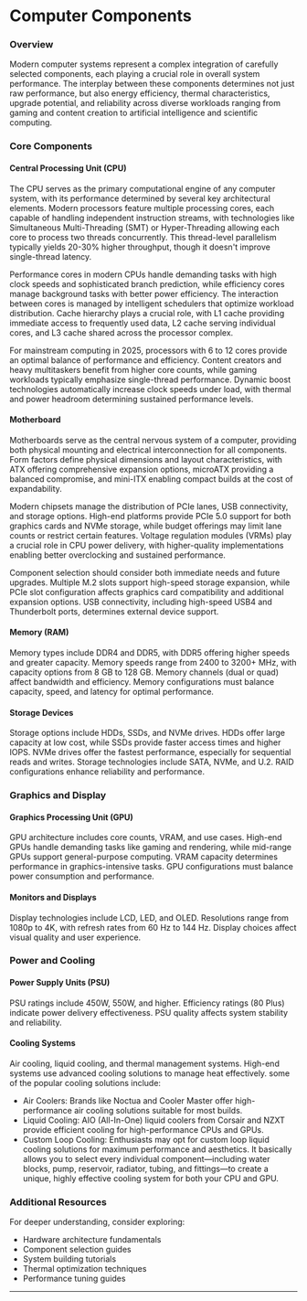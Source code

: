 # Computer Components

### Overview

Modern computer systems represent a complex integration of carefully selected components, each playing a crucial role in overall system performance. The interplay between these components determines not just raw performance, but also energy efficiency, thermal characteristics, upgrade potential, and reliability across diverse workloads ranging from gaming and content creation to artificial intelligence and scientific computing.

### Core Components

#### Central Processing Unit (CPU)

The CPU serves as the primary computational engine of any computer system, with its performance determined by several key architectural elements. Modern processors feature multiple processing cores, each capable of handling independent instruction streams, with technologies like Simultaneous Multi-Threading (SMT) or Hyper-Threading allowing each core to process two threads concurrently. This thread-level parallelism typically yields 20-30% higher throughput, though it doesn't improve single-thread latency.

Performance cores in modern CPUs handle demanding tasks with high clock speeds and sophisticated branch prediction, while efficiency cores manage background tasks with better power efficiency. The interaction between cores is managed by intelligent schedulers that optimize workload distribution. Cache hierarchy plays a crucial role, with L1 cache providing immediate access to frequently used data, L2 cache serving individual cores, and L3 cache shared across the processor complex.

For mainstream computing in 2025, processors with 6 to 12 cores provide an optimal balance of performance and efficiency. Content creators and heavy multitaskers benefit from higher core counts, while gaming workloads typically emphasize single-thread performance. Dynamic boost technologies automatically increase clock speeds under load, with thermal and power headroom determining sustained performance levels.

#### Motherboard

Motherboards serve as the central nervous system of a computer, providing both physical mounting and electrical interconnection for all components. Form factors define physical dimensions and layout characteristics, with ATX offering comprehensive expansion options, microATX providing a balanced compromise, and mini-ITX enabling compact builds at the cost of expandability.

Modern chipsets manage the distribution of PCIe lanes, USB connectivity, and storage options. High-end platforms provide PCIe 5.0 support for both graphics cards and NVMe storage, while budget offerings may limit lane counts or restrict certain features. Voltage regulation modules (VRMs) play a crucial role in CPU power delivery, with higher-quality implementations enabling better overclocking and sustained performance.

Component selection should consider both immediate needs and future upgrades. Multiple M.2 slots support high-speed storage expansion, while PCIe slot configuration affects graphics card compatibility and additional expansion options. USB connectivity, including high-speed USB4 and Thunderbolt ports, determines external device support.

#### Memory (RAM)

Memory types include DDR4 and DDR5, with DDR5 offering higher speeds and greater capacity. Memory speeds range from 2400 to 3200+ MHz, with capacity options from 8 GB to 128 GB. Memory channels (dual or quad) affect bandwidth and efficiency. Memory configurations must balance capacity, speed, and latency for optimal performance.

#### Storage Devices

Storage options include HDDs, SSDs, and NVMe drives. HDDs offer large capacity at low cost, while SSDs provide faster access times and higher IOPS. NVMe drives offer the fastest performance, especially for sequential reads and writes. Storage technologies include SATA, NVMe, and U.2. RAID configurations enhance reliability and performance.

### Graphics and Display

#### Graphics Processing Unit (GPU)

GPU architecture includes core counts, VRAM, and use cases. High-end GPUs handle demanding tasks like gaming and rendering, while mid-range GPUs support general-purpose computing. VRAM capacity determines performance in graphics-intensive tasks. GPU configurations must balance power consumption and performance.

#### Monitors and Displays

Display technologies include LCD, LED, and OLED. Resolutions range from 1080p to 4K, with refresh rates from 60 Hz to 144 Hz. Display choices affect visual quality and user experience.

### Power and Cooling

#### Power Supply Units (PSU)

PSU ratings include 450W, 550W, and higher. Efficiency ratings (80 Plus) indicate power delivery effectiveness. PSU quality affects system stability and reliability.

#### Cooling Systems

Air cooling, liquid cooling, and thermal management systems. High-end systems use advanced cooling solutions to manage heat effectively.
some of the popular cooling solutions include:
- Air Coolers: Brands like Noctua and Cooler Master offer high-performance air cooling solutions suitable for most builds.
- Liquid Cooling: AIO (All-In-One) liquid coolers from Corsair and NZXT provide efficient cooling for high-performance CPUs and GPUs.
- Custom Loop Cooling: Enthusiasts may opt for custom loop liquid cooling solutions for maximum performance and aesthetics. It basically allows you to select every individual component—including water blocks, pump, reservoir, radiator, tubing, and fittings—to create a unique, highly effective cooling system for both your CPU and GPU. 

### Additional Resources

For deeper understanding, consider exploring:
- Hardware architecture fundamentals
- Component selection guides
- System building tutorials
- Thermal optimization techniques
- Performance tuning guides

---

